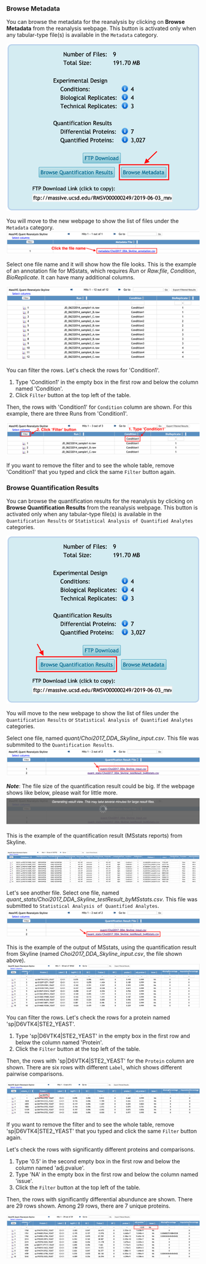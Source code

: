 

### Browse Metadata

You can browse the metadata for the reanalysis by clicking on **Browse Metadata** from the reanalysis webpage. This button is activated only when any tabular-type file(s) is available in the `Metadata` category.

![](img/access_quant_reanalyses/browse_metadata_step1.png)

You will move to the new webpage to show the list of files under the `Metadata` category.
![](img/access_quant_reanalyses/browse_metadata_step2.png)


Select one file name and it will show how the file looks. This is the example of an annotation file for MSstats, which requires *Run* or *Raw.file*, *Condition*, *BioReplicate*. It can have many additional columns.

![](img/access_quant_reanalyses/browse_metadata_step3.png)

You can filter the rows. Let's check the rows for 'Condition1'.

1. Type 'Condition1' in the empty box in the first row and below the column named 'Condition'.
2. Click `Filter` button at the top left of the table.

Then, the rows with 'Condition1' for `Condition` column are shown. For this example, there are three Runs from 'Condition1'.

![](img/access_quant_reanalyses/browse_metadata_filtered.png)

If you want to remove the filter and to see the whole table, remove 'Condition1' that you typed and click the same `Filter` button again.


### Browse Quantification Results

You can browse the quantification results for the reanalysis by clicking on **Browse Quantification Results** from the reanalysis webpage. This button is activated only when any tabular-type file(s) is available in the `Quantification Results` or `Statistical Analysis of Quantified Analytes` categories.

![](img/access_quant_reanalyses/browse_quantresult_step1.png)

You will move to the new webpage to show the list of files under the `Quantification Results` or `Statistical Analysis of Quantified Analytes` categories.

Select one file, named _quant/Choi2017_DDA_Skyline_input.csv_. This file was submmited to the `Quantification Results`. 
![](img/access_quant_reanalyses/browse_quantresult_step2.png)


***Note***: The file size of the quantification result could be big. If the webpage shows like below, please wait for little more.
![](img/access_quant_reanalyses/browse_quantresult_wait.png)

This is the example of the quantification result (MSstats reports) from Skyline. 

![](img/access_quant_reanalyses/browse_quantresult_quant.png)

Let's see another file. Select one file, named _quant_stats/Choi2017_DDA_Skyline_testResult_byMSstats.csv_. This file was submitted to `Statistical Analysis of Quantified Analytes`. 
![](img/access_quant_reanalyses/browse_quantresult_step3.png)

This is the example of the output of MSstats, using the quantification result from Skyline (named _Choi2017_DDA_Skyline_input.csv_, the file shown above).
![](img/access_quant_reanalyses/browse_quantresult_stats.png)

You can filter the rows. Let's check the rows for a protein named 'sp|D6VTK4|STE2_YEAST'.

1. Type 'sp|D6VTK4|STE2_YEAST' in the empty box in the first row and below the column named 'Protein'.
2. Click the `Filter` button at the top left of the table.

Then, the rows with 'sp|D6VTK4|STE2_YEAST' for the `Protein` column are shown. There are six rows with different `Label`, which shows different pairwise comparisons.

![](img/access_quant_reanalyses/browse_quantresult_filtered_protein.png)

If you want to remove the filter and to see the whole table, remove 'sp|D6VTK4|STE2_YEAST' that you typed and click the same `Filter` button again.


Let's check the rows with significantly different proteins and comparisons.

1. Type '0.5' in the second empty box in the first row and below the column named 'adj.pvalue'.
2. Type 'NA' in the empty box in the first row and below the column named 'issue'.
2. Click the `Filter` button at the top left of the table.

Then, the rows with significantly differential abundunce are shown. There are 29 rows shown. Among 29 rows, there are 7 unique proteins.

![](img/access_quant_reanalyses/browse_quantresult_filtered_sig.png)
